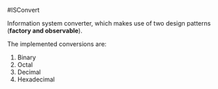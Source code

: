 #ISConvert 

Information system converter, which makes use of two design patterns (**factory and observable**).

The implemented conversions are:
1. Binary
2. Octal
3. Decimal
4. Hexadecimal
